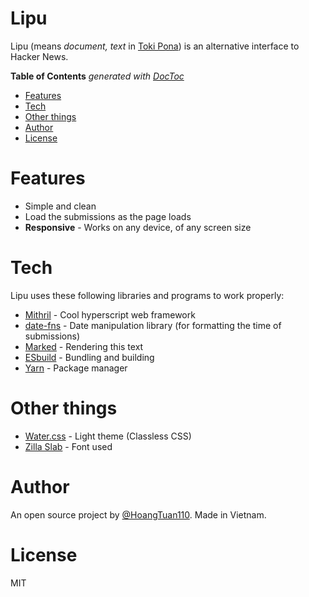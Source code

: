 # Lipu

Lipu (means *document, text* in [Toki Pona](https://tokipona.org/)) is an alternative interface to Hacker News.

<!-- START doctoc generated TOC please keep comment here to allow auto update -->
<!-- DON'T EDIT THIS SECTION, INSTEAD RE-RUN doctoc TO UPDATE -->
**Table of Contents**  *generated with [DocToc](https://github.com/thlorenz/doctoc)*

- [Features](#features)
- [Tech](#tech)
- [Other things](#other-things)
- [Author](#author)
- [License](#license)

<!-- END doctoc generated TOC please keep comment here to allow auto update -->

# Features
- Simple and clean
- Load the submissions as the page loads
- **Responsive** - Works on any device, of any screen size

# Tech
Lipu uses these following libraries and programs to work properly:
- [Mithril](https://mithril.js.org) - Cool hyperscript web framework
- [date-fns](https://date-fns.org) - Date manipulation library (for formatting the time of submissions)
- [Marked](https://marked.js.org) - Rendering this text
- [ESbuild](https://esbuild.github.io) - Bundling and building
- [Yarn](https://yarnpkg.com) - Package manager

# Other things
- [Water.css](https://watercss.kognise.dev/) - Light theme (Classless CSS)
- [Zilla Slab](https://fonts.google.com/specimen/Zilla+Slab) - Font used

# Author

An open source project by [@HoangTuan110](https://github.com/HoangTuan110). Made in Vietnam.

# License

MIT
